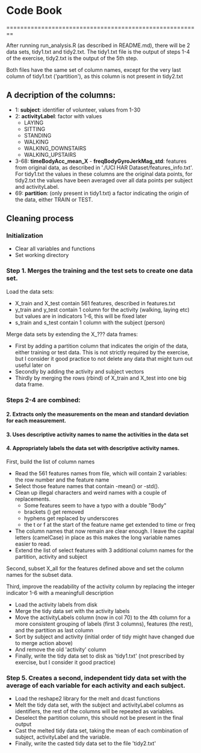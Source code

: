 # Code Book
========================================================

After running run_analysis.R (as described in README.md), there will be 2 data sets, tidy1.txt and tidy2.txt.
The tidy1.txt file is the output of steps 1-4 of the exercise, tidy2.txt is the output of the 5th step.

Both files have the same set of column names, except for the very last column of tidy1.txt ('partition'), as this column is not present in tidy2.txt

## A decription of the columns:
- 1: **subject**: identifier of volunteer, values from 1-30
- 2: **activityLabel**: factor with values 
    - LAYING
    - SITTING
    - STANDING
    - WALKING
    - WALKING_DOWNSTAIRS
    - WALKING_UPSTAIRS 
- 3-68: **timeBodyAcc_mean_X** - **freqBodyGyroJerkMag_std**: features from original data, as described in './UCI HAR Dataset/features_info.txt'. For tidy1.txt the values in these columns are the original data points, for tidy2.txt the values have been averaged over all data points per subject and activityLabel.
- 69: **partition**: (only present in tidy1.txt) a factor indicating the origin of the data, either TRAIN or TEST.

## Cleaning process

### Initialization
- Clear all variables and functions
- Set working directory


### Step 1. Merges the training and the test sets to create one data set.

Load the data sets:
- X_train and X_test contain 561 features, described in features.txt
- y_train and y_test contain 1 column for the activity (walking, laying etc)
  but values are in indicators 1-6, this will be fixed later
- s_train and s_test contain 1 column with the subject (person)

Merge data sets by extending the X_??? data frames:
- First by adding a partition column that indicates the origin of the data,
  either training or test data. This is not strictly required by the exercise,
  but I consider it good practice to not delete any data that might turn out
  useful later on
- Secondly by adding the activity and subject vectors 
- Thirdly by merging the rows (rbind) of X_train and X_test into one big data
  frame.

### Steps 2-4 are combined:
#### 2. Extracts only the measurements on the mean and standard deviation for each measurement. 
#### 3. Uses descriptive activity names to name the activities in the data set
#### 4. Appropriately labels the data set with descriptive activity names. 

First, build the list of column names
- Read the 561 features names from file, which will contain 2 variables: the 
  row number and the feature name
- Select those feature names that contain -mean() or -std(). 
- Clean up illegal characters and weird names with a couple of replacements.
  - Some features seem to have a typo with a double "Body"
  - brackets () get removed
  - hyphens get replaced by underscores
  - the t or f at the start of the feature name get extended to time or freq
- The column names that now remain are clear enough. I leave the capital 
  letters (camelCase) in place as this makes the long variable names easier to
  read.
- Extend the list of select features with 3 additional column names for 
  the partition, activity and subject

Second, subset X_all for the features defined above and set the column names for the subset data.

Third, improve the readability of the activity column by replacing the integer
indicator 1-6 with a meaningfull description
- Load the activity labels from disk
- Merge the tidy data set with the activity labels
- Move the activityLabels column (now in col 70) to the 4th column for a more 
  consistent grouping of labels (first 3 columns), features (the rest), and 
  the partition as last column
- Sort by subject and activity (initial order of tidy might have changed due 
  to merge action above)
- And remove the old 'activity' column
- Finally, write the tidy data set to disk as 'tidy1.txt' (not prescribed by exercise, but I
  consider it good practice)


### Step 5. Creates a second, independent tidy data set with the average of each variable for each activity and each subject. 

- Load the reshape2 library for the melt and dcast functions
- Melt the tidy data set, with the subject and activityLabel columns as 
  identifiers, the rest of the columns will be repeated as variables.
- Deselect the partition column, this should not be present in the final 
  output
- Cast the melted tidy data set, taking the mean of each combination of 
  subject, activityLabel and the variable.
- Finally, write the casted tidy data set to the file 'tidy2.txt' 
